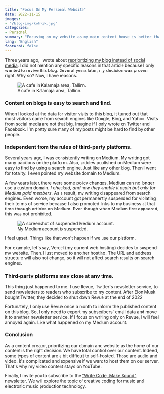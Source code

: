 ```yaml
---
title: "Focus On My Personal Website"
date: 2022-11-15
images:
- "/blog-img/kohvik.jpg"
categories:
- Personal
summary: "Focusing on my website as my main content house is better than writing on social media."
lang: "English"
featured: false
---
```


Three years ago, I wrote about <a href="https://www.asepbagja.com/personal/going-back-to-personal-web" target="_blank" rel="noopener noreferrer">reprioritizing my blog instead of social media</a>. I did not mention any specific reasons in that article because I only wanted to revive this blog. Several years later, my decision was proven right. Why so? Now, I have reasons.

<div class="text-center">
<figure class="figure">
<img src="https://www.asepbagja.com/blog-img/kohvik.jpg" class="figure-img img-fluid" alt="A cafe in Kalamaja area, Tallinn." />
<figcaption class="figure-caption text-center">A cafe in Kalamaja area, Tallinn.</figcaption>
</figure>
</div>

### Content on blogs is easy to search and find.

When I looked at the data for visitor visits to this blog, it turned out that most visitors came from search engines like Google, Bing, and Yahoo. Visits from social media are not that big. Imagine if I only wrote on Twitter and Facebook. I'm pretty sure many of my posts might be hard to find by other people.

### Independent from the rules of third-party platforms.

Several years ago, I was consistently writing on Medium. My writing got many tractions on the platform. Also, articles published on Medium were easy to find by using a search engine. Just like any other blog. Then I went for totality. I even pointed my website domain to Medium.

A few years later, there were some policy changes. Medium can no longer use a custom domain. *I checked, and now they enable it again but only for Medium paid members.* As a result, my writing disappeared from search engines. Even worse, my account got permanently suspended for violating their terms of service because I also promoted links to my business at that time through articles on Medium. Even though when Medium first appeared, this was not prohibited.

<div class="text-center">
<figure class="figure">
<img src="https://www.asepbagja.com/blog-img/my-medium-account.png" class="figure-img img-fluid" alt="A screenshot of suspended Medium account." />
<figcaption class="figure-caption text-center">My Medium account is suspended.</figcaption>
</figure>
</div>

I feel upset. Things like that won't happen if we use our platform.

For example, let's say, Vercel (my current web hosting) decides to suspend my website. Then, I just moved to another hosting. The URL and address structure will also not change, so it will not affect search results on search engines.

### Third-party platforms may close at any time.

This thing just happened to me. I use Revue, Twitter's newsletter service, to send newsletters to readers who subscribe to my content. After Elon Musk bought Twitter, they decided to shut down Revue at the end of 2022.

Fortunately, I only use Revue once a month to inform the published content on this blog. So, I only need to export my subscribers' email data and move it to another newsletter service. If I focus on writing only on Revue, I will feel annoyed again. Like what happened on my Medium account.

### Conclusion

As a content creator, prioritizing our domain and website as the home of our content is the right decision. We have total control over our content. Indeed, some types of content are a bit difficult to self-hosted. Those are audio and video. It's complicated and expensive if we want to host them on our server. That's why my video content stays on YouTube.

Finally, I invite you to subscribe to the <a href="https://writecodemakesound.asepbagja.com" target="_blank" rel="noopener noreferrer">"Write Code, Make Sound"</a> newsletter. We will explore the topic of creative coding for music and electronic music production technology.